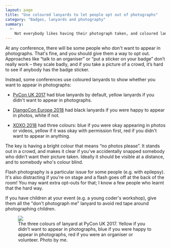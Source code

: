 ```yaml
---
layout: page
title: "Use coloured lanyards to let people opt out of photographs"
category: "Badges, lanyards and photography"
summary:
  >-
    Not everybody likes having their photograph taken, and coloured lanyards make it easy for people to opt out.
---
```


At any conference, there will be some people who don't want to appear in photographs.
That's fine, and you should give them a way to opt out.
Approaches like “talk to an organiser” or “put a sticker on your badge” don’t really work – they scale badly, and if you take a picture of a crowd, it’s hard to see if anybody has the badge sticker.

Instead, some conferences use coloured lanyards to show whether you want to appear in photographs:

*   [PyCon UK 2017](https://2017.pyconuk.org/) had blue lanyards by default, yellow lanyards if you didn't want to appear in photographs.

*   [DjangoCon Europe 2018](https://twitter.com/attacus_au/status/999251828536692737) had black lanyards if you were happy to appear in photos, white if not.

*   [XOXO 2018](https://2018.xoxofest.com/inclusion) had three colours: blue if you were okay appearing in photos or videos, yellow if it was okay with permission first, red if you didn't want to appear in anything.

The key is having a bright colour that means “no photos please”.
It stands out in a crowd, and makes it clear if you’ve accidentally snapped somebody who ddin’t want their picture taken.
Ideally it should be visible at a distance, and to somebody who's colour blind.

Flash photography is a particular issue for some people (e.g. with epilepsy).
It's also distracting if you're on stage and a flash goes off at the back of the room!
You may want extra opt-outs for that; I know a few people who learnt that the hard way.

If you have children at your event (e.g. a young coder's workshop), give them all the "don't photograph me" lanyard to avoid red tape around photographing children.

<figure>
  <img src="/images/pyconuk-lanyards.jpg">
  <figcaption>
    The three colours of lanyard at PyCon UK 2017. Yellow if you didn’t want to appear in photographs, blue if you were happy to appear in photographs, red if you were an organiser or volunteer. Photo by me.
  </figcaption>
</figure>
